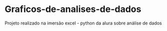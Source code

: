 # Graficos-de-analises-de-dados
Projeto realizado na imersão excel - python da alura sobre análise de dados
